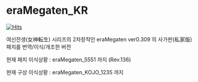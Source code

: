 # eraMegaten_KR

[![Hits](https://hits.seeyoufarm.com/api/count/incr/badge.svg?url=https%3A%2F%2Fgithub.com%2Fcobaltmist%2FeraMegaten_KR&count_bg=%2379C83D&title_bg=%23555555&icon=&icon_color=%23E7E7E7&title=hits&edge_flat=false)](https://hits.seeyoufarm.com)


여신전생(女神転生) 시리즈의 2차창작인 eraMegaten ver0.309 의 사가판(私家版) 패치를 번역/이식/개조한 버전

현재 패치 이식상황 : eraMegaten_5551 까지 (Rev.136)

현재 구상 이식상황 : eraMegaten_KOJO_1235 까지



